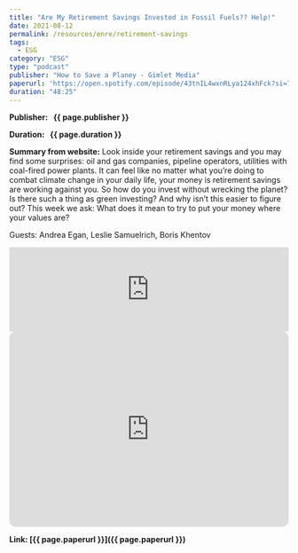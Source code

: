 ```yaml
---
title: "Are My Retirement Savings Invested in Fossil Fuels?? Help!"
date: 2021-08-12
permalink: /resources/enre/retirement-savings
tags:
  - ESG
category: "ESG"
type: "podcast"
publisher: "How to Save a Planey - Gimlet Media"
paperurl: 'https://open.spotify.com/episode/43tnIL4wxnRLya124xhFck?si=74f1108417544763'
duration: "48:25"
---
```


<!-- Google tag (gtag.js) -->
<script async src="https://www.googletagmanager.com/gtag/js?id=G-Q95WSVMDNZ"></script>
<script>
  window.dataLayer = window.dataLayer || [];
  function gtag(){dataLayer.push(arguments);}
  gtag('js', new Date());

  gtag('config', 'G-Q95WSVMDNZ');
</script>

**<span class="bold-podcast">Publisher: </span>&nbsp;<span class="text-podcast"> {{ page.publisher }}</span>**

**<span class="bold-podcast">Duration: </span>&nbsp;<span class="text-podcast"> {{ page.duration }}</span>**

**<span class="bold-podcast">Summary from website:</span>**
Look inside your retirement savings and you may find some surprises: oil and gas companies, pipeline operators, utilities with coal-fired power plants. It can feel like no matter what you’re doing to combat climate change in your daily life, your money is retirement savings are working against you. So how do you invest without wrecking the planet? Is there such a thing as green investing? And why isn’t this easier to figure out? This week we ask: What does it mean to try to put your money where your values are?

Guests: Andrea Egan, Leslie Samuelrich, Boris Khentov

<iframe scrolling="no" frameborder="0" width="100%" height="152" allowtransparency="true" allow="encrypted-media" src="https://open.spotify.com/embed/episode/43tnIL4wxnRLya124xhFck?utm_source=generator"></iframe>

<iframe data-testid="embed-iframe" style="border-radius:12px" src="https://open.spotify.com/embed/episode/43tnIL4wxnRLya124xhFck?utm_source=generator" width="100%" height="352" frameBorder="0" allowfullscreen="" allow="autoplay; clipboard-write; encrypted-media; fullscreen; picture-in-picture" loading="lazy"></iframe>

**<span class="small-podcast">Link:</span>&nbsp;<span class="links-podcast">[{{ page.paperurl }}]({{ page.paperurl }})</span>**